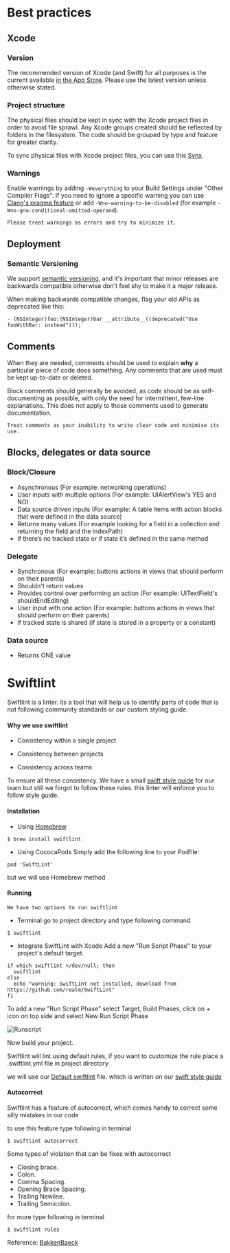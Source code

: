 # Best practices

## Xcode

### Version

The recommended version of Xcode (and Swift) for all purposes is the current available [in the App Store](https://itunes.apple.com/no/app/xcode/id497799835?mt=12). Please use the latest version unless otherwise stated.

### Project structure

The physical files should be kept in sync with the Xcode project files in order to avoid file sprawl. Any Xcode groups created should be reflected by folders in the filesystem. The code should be grouped by type and feature for greater clarity.

To sync physical files with Xcode project files, you can use this [Synx](https://github.com/venmo/synx).

### Warnings

Enable warnings by adding `-Weverything` to your Build Settings under "Other Compiler Flags". If you need to ignore a specific warning you can use [Clang's pragma feature](http://clang.llvm.org/docs/UsersManual.html#controlling-diagnostics-via-pragmas) or add `-Wno-warning-to-be-disabled` (for example `-Wno-gnu-conditional-omitted-operand`).

`Please treat warnings as errors and try to minimize it.`

## Deployment

### Semantic Versioning

We support [semantic versioning](http://semver.org/), and it's important that minor releases are backwards compatible otherwise don't feel shy to make it a major release.

When making backwards compatible changes, flag your old APIs as deprecated like this:

```objc
- (NSInteger)foo:(NSInteger)bar __attribute__((deprecated("Use fooWithBar: instead")));
```


## Comments

When they are needed, comments should be used to explain **why** a particular piece of code does something. Any comments that are used must be kept up-to-date or deleted.

Block comments should generally be avoided, as code should be as self-documenting as possible, with only the need for intermittent, few-line explanations. This does not apply to those comments used to generate documentation.

`Treat comments as your inability to write clear code and minimise its use.`


## Blocks, delegates or data source

### Block/Closure
- Asynchronous (For example: networking operations)
- User inputs with multiple options (For example: UIAlertView's YES and NO)
- Data source driven inputs (For example: A table items with action blocks that were defined in the data source)
- Returns many values (For example looking for a field in a collection and returning the field and the indexPath)
- If there’s no tracked state or if state it’s defined in the same method

### Delegate
- Synchronous (For example: buttons actions in views that should perform on their parents)
- Shouldn't return values
- Provides control over performing an action (For example: UITextField's shouldEndEditing)
- User input with one action (For example: buttons actions in views that should perform on their parents)
- If tracked state is shared (if state is stored in a property or a constant)

### Data source
- Returns ONE value

# Swiftlint 

Swiftlint is a linter. its a tool that will help us to identify parts of code that is not following community standards or our custom styling guide.

#### Why we use swiftlint

* Consistency within a single project

* Consistency between projects

* Consistency across teams

To ensure all these consistency. We have a small [swift style guide](swift-style-guide.md) for our team but still we forgot to follow these rules. this linter will enforce you to follow style guide.
	
	
#### Installation
* Using [Homebrew](https://brew.sh/)
```shell
$ brew install swiftlint
```	
* Using CococaPods
Simply add the following line to your Podfile:
```shell
pod 'SwiftLint'
```
but we will use Homebrew method 


#### Running 
	We have two options to run swiftlint
* Terminal 
	go to project directory and type following command 
```shell
$ swiftlint
```	
* Integrate SwiftLint with Xcode
Add a new "Run Script Phase" to your project's default target. 
```shell
if which swiftlint >/dev/null; then
  swiftlint
else
  echo "warning: SwiftLint not installed, download from https://github.com/realm/SwiftLint"
fi
```
To add a new "Run Script Phase" select Target, Build Phases, click on + icon on top side and select New Run Script Phase  

![Runscript](img/RunScript.jpg)

Now build your project. 


Swiftlint will lint using default rules, if you want to customize the rule place a .swiftlint.yml file in project directory

we will use our [Default swiftlint](swiftlint.yml) file. which is written on our [swift style guide](swift-style-guide.md)   

#### Autocorrect 

Swiftlint has a feature of autocorrect, which comes handy to correct some silly mistakes in our code 

to use this feature type following in terminal 
```shell
$ swiftlint autocorrect
```

Some types of violation that can be fixes with autocorrect 

* Closing brace.
* Colon.
* Comma Spacing.
* Opening Brace Spacing. 
* Trailing Newline.
* Trailing Semicolon.

for more type following in terminal 

```shell
$ swiftlint rules

```
Reference:
[BakkenBaeck](https://github.com/bakkenbaeck/iOS-playbook/blob/master/BEST_PRACTICES.md)